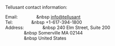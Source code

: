Tellusant contact information:  

Email:&nbsp;&nbsp;&nbsp;&nbsp;&nbsp;&nbsp;&nbsp;&nbsp;&nbsp;&nbsp;&nbsp;&nbsp;&nbsp;&nbsp;&nbsp;&nbsp  [info@tellusant](info@tellusant)  
Tel:&nbsp;&nbsp;&nbsp;&nbsp;&nbsp;&nbsp;&nbsp;&nbsp;&nbsp;&nbsp;&nbsp;&nbsp;&nbsp;&nbsp;&nbsp;&nbsp  +1-617-394-1800  
Address:&nbsp;&nbsp;&nbsp;&nbsp;&nbsp;&nbsp;&nbsp;&nbsp;&nbsp;&nbsp;&nbsp;&nbsp;&nbsp;&nbsp;&nbsp;&nbsp  240 Elm Street, Suite 200  
&nbsp;&nbsp;&nbsp;&nbsp;&nbsp;&nbsp;&nbsp;&nbsp;&nbsp;&nbsp;&nbsp;&nbsp;&nbsp;&nbsp;&nbsp;&nbsp  Somerville MA 02144  
&nbsp;&nbsp;&nbsp;&nbsp;&nbsp;&nbsp;&nbsp;&nbsp;&nbsp;&nbsp;&nbsp;&nbsp;&nbsp;&nbsp;&nbsp;&nbsp  United States
